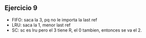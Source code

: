 ## Ejercicio 9

- FIFO: saca la 3, pq no le importa la last ref
- LRU: saca la 1, menor last ref
- SC:  sc es lru pero el 3 tiene R, el 0 tambien, entonces se va el 2.
